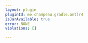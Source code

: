```yaml
---
layout: plugin
pluginId: me.champeau.gradle.antlr4
isJarAvailable: true
error: NONE
violations: []

---
```


